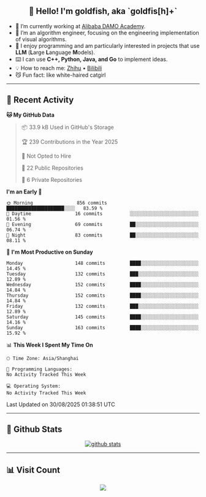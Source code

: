 
<h2 align="center">👋 Hello! I'm goldfish, aka `goldfis[h]+`</h2>

- 📍 I’m currently working at [Alibaba DAMO Academy](https://damo.alibaba.com/).  
- 🌱 I’m an algorithm engineer, focusing on the engineering implementation of visual algorithms.  
- 💬 I enjoy programming and am particularly interested in projects that use **LLM** (**L**arge **L**anguage **M**odels).   
- ⌨️ I can use **C++, Python, Java, and Go** to implement ideas.  
- 💡 How to reach me: [Zhihu](https://www.zhihu.com/people/goldfishh) • [Bilibili](https://space.bilibili.com/11349246)  
- 😼 Fun fact: like white-haired catgirl  

-------

## 🔧 Recent Activity

<!--START_SECTION:waka-->
**🐱 My GitHub Data** 

> 📦 33.9 kB Used in GitHub's Storage 
 > 
> 🏆 239 Contributions in the Year 2025
 > 
> 🚫 Not Opted to Hire
 > 
> 📜 22 Public Repositories 
 > 
> 🔑 6 Private Repositories 
 > 
**I'm an Early 🐤** 

```text
🌞 Morning                856 commits         █████████████████████░░░░   83.59 % 
🌆 Daytime                16 commits          ░░░░░░░░░░░░░░░░░░░░░░░░░   01.56 % 
🌃 Evening                69 commits          ██░░░░░░░░░░░░░░░░░░░░░░░   06.74 % 
🌙 Night                  83 commits          ██░░░░░░░░░░░░░░░░░░░░░░░   08.11 % 
```
📅 **I'm Most Productive on Sunday** 

```text
Monday                   148 commits         ████░░░░░░░░░░░░░░░░░░░░░   14.45 % 
Tuesday                  132 commits         ███░░░░░░░░░░░░░░░░░░░░░░   12.89 % 
Wednesday                152 commits         ████░░░░░░░░░░░░░░░░░░░░░   14.84 % 
Thursday                 152 commits         ████░░░░░░░░░░░░░░░░░░░░░   14.84 % 
Friday                   132 commits         ███░░░░░░░░░░░░░░░░░░░░░░   12.89 % 
Saturday                 145 commits         ████░░░░░░░░░░░░░░░░░░░░░   14.16 % 
Sunday                   163 commits         ████░░░░░░░░░░░░░░░░░░░░░   15.92 % 
```


📊 **This Week I Spent My Time On** 

```text
🕑︎ Time Zone: Asia/Shanghai

💬 Programming Languages: 
No Activity Tracked This Week

💻 Operating System: 
No Activity Tracked This Week
```


 Last Updated on 30/08/2025 01:38:51 UTC
<!--END_SECTION:waka-->

-------

## 📆 Github Stats

<p align="center">
    <a href="https://github.com/anuraghazra/github-readme-stats">
      <img src="https://github-readme-stats.vercel.app/api?username=goldfishh&show_icons=true&theme=dracula" alt="github stats" />
    </a>
</p>

-------

## 📊 Visit Count

<p align="center">
  <a href="https://count.getloli.com/"><img src="https://count.getloli.com/get/@:goldfishh?theme=rule34"></a>
</p>

